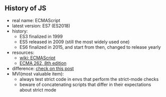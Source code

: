 ## History of JS

- real name: ECMAScript
- latest version: ES7 (ES2018)
- history:
	- ES3 finalized in 1999
    - ES5 released in 2009 (still the most widely used one)
    - ES6 finalized in 2015, and start from then, changed to release yearly
- resources:
	- [wiki: ECMAScript](https://en.wikipedia.org/wiki/ECMAScript)
    - [ECMA 262, 8th edition](http://www.ecma-international.org/publications/files/ECMA-ST/Ecma-262.pdf)
- difference: [check on this post](https://github.com/lukehoban/es6features)
- MVI(most valuable item):
	- always test strict code in envs that perform the strict-mode checks
    - beware of concatenating scripts that differ in their expectations about strict mode